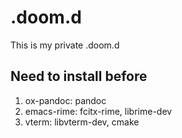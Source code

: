 # .doom.d

This is my private .doom.d

## Need to install before

1. ox-pandoc: pandoc
2. emacs-rime: fcitx-rime, librime-dev
3. vterm: libvterm-dev, cmake

